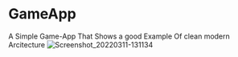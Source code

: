 # GameApp
A Simple Game-App That Shows a good Example Of clean modern Arcitecture
![Screenshot_20220311-131134](https://user-images.githubusercontent.com/82580142/157864835-54a72fe8-439d-454c-a91d-9796601fc242.png)

